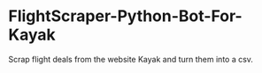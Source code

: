 # FlightScraper-Python-Bot-For-Kayak
Scrap flight deals from the website Kayak and turn them into a csv.
